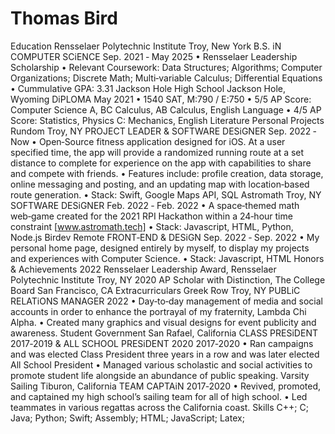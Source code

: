 # Thomas Bird

Education
Rensselaer Polytechnic Institute Troy, New York
B.S. iN COMPUTER SCiENCE Sep. 2021 ‑ May 2025
• Rensselaer Leadership Scholarship
• Relevant Coursework: Data Structures; Algorithms; Computer Organizations; Discrete Math; Multi‑variable Calculus; Differential Equations
• Cummulative GPA: 3.31
Jackson Hole High School Jackson Hole, Wyoming
DiPLOMA May 2021
• 1540 SAT, M:790 / E:750
• 5/5 AP Score: Computer Science A, BC Calculus, AB Calculus, English Language
• 4/5 AP Score: Statistics, Physics C: Mechanics, English Literature
Personal Projects
Rundom Troy, NY
PROJECT LEADER & SOFTWARE DESiGNER Sep. 2022 ‑ Now
• Open‑Source fitness application designed for iOS. At a user specified time, the app will provide a randomized running route at a set distance to
complete for experience on the app with capabilities to share and compete with friends.
• Features include: profile creation, data storage, online messaging and posting, and an updating map with location‑based route generation.
• Stack: Swift, Google Maps API, SQL
Astromath Troy, NY
SOFTWARE DESiGNER Feb. 2022 ‑ Feb. 2022
• A space‑themed math web‑game created for the 2021 RPI Hackathon within a 24‑hour time constraint [www.astromath.tech]
• Stack: Javascript, HTML, Python, Node.js
Birdev Remote
FRONT‑END & DESiGN Sep. 2022 ‑ Sep. 2022
• My personal home page, designed entirely by myself, to display my projects and experiences with Computer Science.
• Stack: Javascript, HTML
Honors & Achievements
2022 Rensselaer Leadership Award, Rensselaer Polytechnic Institute Troy, NY
2020 AP Scholar with Distinction, The College Board San Francisco, CA
Extracurriculars
Greek Row Troy, NY
PUBLiC RELATiONS MANAGER 2022
• Day‑to‑day management of media and social accounts in order to enhance the portrayal of my fraternity, Lambda Chi Alpha.
• Created many graphics and visual designs for event publicity and awareness.
Student Government San Rafael, California
CLASS PRESiDENT 2017‑2019 & ALL SCHOOL PRESiDENT 2020 2017‑2020
• Ran campaigns and was elected Class President three years in a row and was later elected All School President
• Managed various scholastic and social activities to promote student life alongside an abundance of public speaking.
Varsity Sailing Tiburon, California
TEAM CAPTAiN 2017‑2020
• Revived, promoted, and captained my high school’s sailing team for all of high school.
• Led teammates in various regattas across the California coast.
Skills
C++; C; Java; Python; Swift; Assembly; HTML; JavaScript; Latex;

